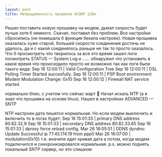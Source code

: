 ```yaml
---
layout: post
title: Непродуманность прошивки ACORP 120m
---
```


Решил поставить новую прошивку на модем, думал скорость будет лучше хотя б немного. Скачал, поставил без проблем. Все настройки сбросились (не помешала б функция бекапа настроек).
Новая прошивка оказалась хуже старой, большей скорости соединения достичь не удалось, да и с какой соединялось раньше не так то просто оказалось. Что б просмотреть что творилось за все это время зашел логи посмотреть STATUS — System Log и …… обнаружил что установить в какое время что происходило просто не возможно так как логи были такого вида:
Sep 16 12:00:11 | Valid Configuration Tree Sep 16 12:00:11 | DSL Polling Timer Started succesfully. Sep 16 12:00:11 | PSP Boot environment Modem Modulation Change: 0x10 Sep 16 12:00:12 | Firewall NAT service started

нормально блин, с учетом что сейчас март 🙁 Начал искать NTP (а я знал что прошивка на основе linux). Нашел в настройках ADVANCED — SNTP

NTP настроен дата пишется нормальная. Но если модем выключить и включить то в логах будет:
Sep 16 15:01:33 | primary DNS address 80.82.32.9
Sep 16 15:01:33 | secondary DNS address 80.82.33.65
Sep 16 15:01:33 | dproxy force reload config.
Mar 26 16:05:51 | DDNS dyndns: Update Successful ip 77.45.174.19 from ppp0
Mar 26 16:07:00 | modulation(0x10)
т.е. вначеле идет кривая дата а потом, когда модем подключился и синхронизировался нормальная.
p.s. можно поднять локальный SNTP сервер, но это слишком
